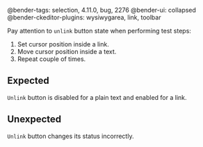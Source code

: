 @bender-tags: selection, 4.11.0, bug, 2276
@bender-ui: collapsed
@bender-ckeditor-plugins: wysiwygarea, link, toolbar

Pay attention to `unlink` button state when performing test steps:

1. Set cursor position inside a link.
1. Move cursor position inside a text.
1. Repeat couple of times.

## Expected

`Unlink` button is disabled for a plain text and enabled for a link.

## Unexpected

`Unlink` button changes its status incorrectly.
